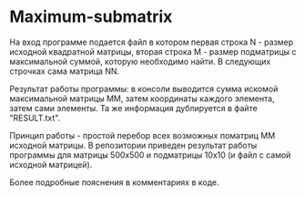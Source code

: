 # Maximum-submatrix
На вход программе подается файл в котором первая строка N - размер исходной квадратной матрицы, вторая строка M - размер подматрицы с максимальной суммой, которую необходимо найти. В следующих строчках сама матрица NN.

Результат работы программы: в консоли выводится сумма искомой максимальной матрицы MM, затем координаты каждого элемента, затем сами элементы. Та же информация дублируется в файте "RESULT.txt".

Принцип работы - простой перебор всех возможных поматриц MM исходной матрицы. В репозитории приведен результат работы программы для матрицы 500x500 и подматрицы 10x10 (и файл с самой исходной матрицей).

Более подробные пояснения в комментариях в коде.
